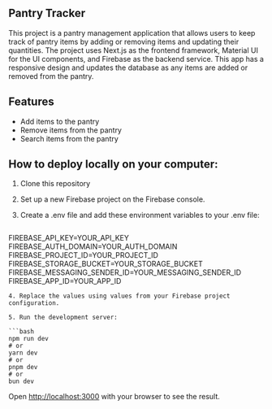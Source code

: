 ## Pantry Tracker
This project is a pantry management application that allows users to keep track of pantry items by adding or removing items and updating their quantities. The project uses Next.js as the frontend framework, Material UI for the UI components, and Firebase as the backend service. This app has a responsive design and updates the database as any items are added or removed from the pantry. 

## Features
- Add items to the pantry
- Remove items from the pantry
- Search items from the pantry
  
## How to deploy locally on your computer:

1. Clone this repository
   
3. Set up a new Firebase project on the Firebase console.
   
5. Create a .env file and add these environment variables to your .env file:
    ```bash
  FIREBASE_API_KEY=YOUR_API_KEY
  FIREBASE_AUTH_DOMAIN=YOUR_AUTH_DOMAIN
  FIREBASE_PROJECT_ID=YOUR_PROJECT_ID
  FIREBASE_STORAGE_BUCKET=YOUR_STORAGE_BUCKET
  FIREBASE_MESSAGING_SENDER_ID=YOUR_MESSAGING_SENDER_ID
  FIREBASE_APP_ID=YOUR_APP_ID
  ```
4. Replace the values using values from your Firebase project configuration.

5. Run the development server:

```bash
npm run dev
# or
yarn dev
# or
pnpm dev
# or
bun dev
```

Open [http://localhost:3000](http://localhost:3000) with your browser to see the result.

